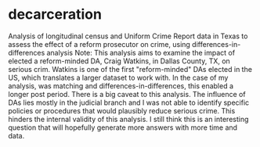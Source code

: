 # decarceration
Analysis of longitudinal census and Uniform Crime Report data in Texas to assess the effect of a reform prosecutor on crime, using differences-in-differences analysis
Note: This analysis aims to examine the impact of elected a reform-minded DA, Craig Watkins, in Dallas County, TX, on serious crim. Watkins is one of the first "reform-minded" DAs elected in the US, which translates a larger dataset to work with. In the case of my analysis, was matching and differences-in-differences, this enabled a longer post period. There is a big caveat to this analysis. The influence of DAs lies mostly in the judicial branch and I was not able to identify specific policies or procedures that would plausibly reduce serious crime. This hinders the internal validity of this analysis. I still think this is an interesting question that will hopefully generate more answers with more time and data.

